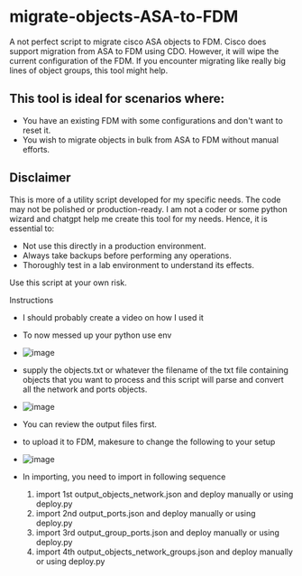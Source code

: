 # migrate-objects-ASA-to-FDM

A not perfect script to migrate cisco ASA objects to FDM. Cisco does support migration from ASA to FDM using CDO. However, it will wipe the current configuration of the FDM. If you encounter migrating like really big lines of object groups, this tool might help.

## This tool is ideal for scenarios where:
- You have an existing FDM with some configurations and don't want to reset it.
- You wish to migrate objects in bulk from ASA to FDM without manual efforts.

## Disclaimer
This is more of a utility script developed for my specific needs. The code may not be polished or production-ready. I am not a coder or some python wizard and chatgpt help me create this tool for my needs. Hence, it is essential to:

- Not use this directly in a production environment.
- Always take backups before performing any operations.
- Thoroughly test in a lab environment to understand its effects.

Use this script at your own risk.

Instructions
- I should probably create a video on how I used it

- To now messed up your python use env
- ![image](https://github.com/romarroca/migrate-ASA-to-FDM/assets/87074019/f8b210ec-b73f-4f5c-afa7-31a349e2c720)

- supply the objects.txt or whatever the filename of the txt file containing objects that you want to process and this script will parse and convert all the network and ports objects.
- ![image](https://github.com/romarroca/migrate-ASA-to-FDM/assets/87074019/19014460-825a-46c6-9537-2e16b27d9d01)
- You can review the output files first.

- to upload it to FDM, makesure to change the following to your setup
- ![image](https://github.com/romarroca/migrate-ASA-to-FDM/assets/87074019/d29b5e85-72b1-486f-ba41-b2706d062cd1)
- In importing, you need to import in following sequence
    1. import 1st output_objects_network.json and deploy manually or using deploy.py
    2. import 2nd output_ports.json and deploy manually or using deploy.py
    3. import 3rd output_group_ports.json and deploy manually or using deploy.py
    4. import 4th output_objects_network_groups.json and deploy manually or using deploy.py



